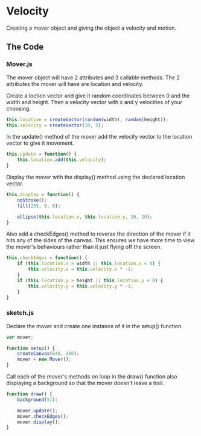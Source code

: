 # Velocity

Creating a mover object and giving the object a velocity and motion.

## The Code

### Mover.js

The mover object will have 2 attributes and 3 callable methods. The 2 attributes the mover will have are location and velocity.

Create a loction vector and give it random coordinates between 0 and the width and height. Then a velocity vector with x and y velocities of your choosing.

```js
this.location = createVector(random(width), random(height));
this.velocity = createVector(10, 5);
```

In the update() method of the mover add the velocity vector to the location vector to give it movement.

```js
this.update = function() {
	this.location.add(this.velocity);
}
```

Display the mover with the display() method using the declared location vector.

```js
this.display = function() {
	noStroke();
	fill(255, 0, 0);

	ellipse(this.location.x, this.location.y, 20, 20);
}
```

Also add a checkEdges() method to reverse the direction of the mover if it hits any of the sides of the canvas. This ensures we have more time to view the mover's behaviours rather than it just flying off the screen.

```js
this.checkEdges = function() {
	if (this.location.x > width || this.location.x < 0) {
		this.velocity.x = this.velocity.x * -1;
	}
	if (this.location.y > height || this.location.y < 0) {
		this.velocity.y = this.velocity.y * -1;
	}
}
```

### sketch.js

Declare the mover and create one instance of it in the setup() function.

```js
var mover;

function setup() {
	createCanvas(640, 360);
	mover = new Mover();
}
```

Call each of the mover's methods on loop in the draw() function also displaying a background so that the mover doesn't leave a trail.

```js
function draw() {
	background(51);

	mover.update();
	mover.checkEdges();
	mover.display();
}
```